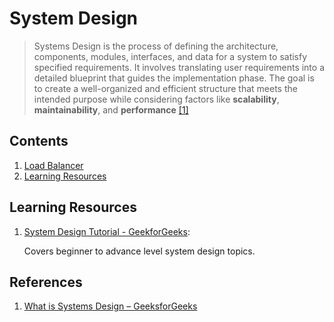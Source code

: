 # System Design
> Systems Design is the process of defining the architecture, components, modules, interfaces, and data for a system to satisfy specified requirements. It involves translating user requirements into a detailed blueprint that guides the implementation phase. The goal is to create a well-organized and efficient structure that meets the intended purpose while considering factors like **scalability**, **maintainability**, and **performance** [[1]](#references)

## Contents
1. [Load Balancer](./load_balancer.md)
2. [Learning Resources]()


## Learning Resources
1. [System Design Tutorial - GeekforGeeks](https://www.geeksforgeeks.org/system-design-tutorial/?ref=shm): 
   
   Covers beginner to advance level system design topics.


## References
1. [What is Systems Design – GeeksforGeeks](https://www.geeksforgeeks.org/what-is-system-design-learn-system-design/)